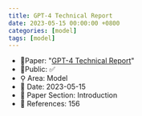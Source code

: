 ```yaml
---
title: GPT-4 Technical Report
date: 2023-05-15 00:00:00 +0800
categories: [model]
tags: [model]
---
```


- 📙Paper: "[GPT-4 Technical Report](https://www.semanticscholar.org/paper/GPT-4-Technical-Report-OpenAI/8ca62fdf4c276ea3052dc96dcfd8ee96ca425a48)"
- 🔑Public: ✅
- ⚲ Area: Model
- 📅 Date: 2023-05-15
- 🔎 Paper Section: Introduction
- 📝 References: 156
